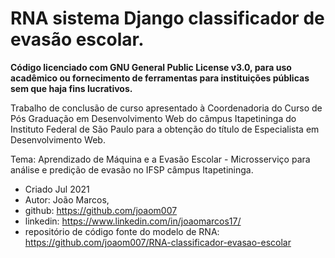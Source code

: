 # RNA sistema Django classificador de evasão escolar.

**Código licenciado com GNU General Public License v3.0, para uso acadêmico ou fornecimento de ferramentas para instituições públicas sem que haja fins lucrativos.**

Trabalho de conclusão de curso apresentado à Coordenadoria do Curso de Pós
Graduação em Desenvolvimento Web do câmpus Itapetininga do Instituto Federal 
de São Paulo para a obtenção do título de Especialista em Desenvolvimento Web.

Tema: Aprendizado de Máquina e a Evasão Escolar - Microsserviço para análise 
e predição de evasão no IFSP câmpus Itapetininga.

* Criado Jul 2021
* Autor: João Marcos, 
* github: https://github.com/joaom007
* linkedin: https://www.linkedin.com/in/joaomarcos17/
* repositório de código fonte do modelo de RNA: https://github.com/joaom007/RNA-classificador-evasao-escolar
